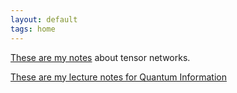 ```yaml
---
layout: default
tags: home
---
```



[These are my notes](https://molnarandris.github.io/Tensor-Network-notes/main.pdf) about tensor networks.

[These are my lecture notes for Quantum Information](https://molnarandris.github.io/QInfo-notes/paper.pdf)
